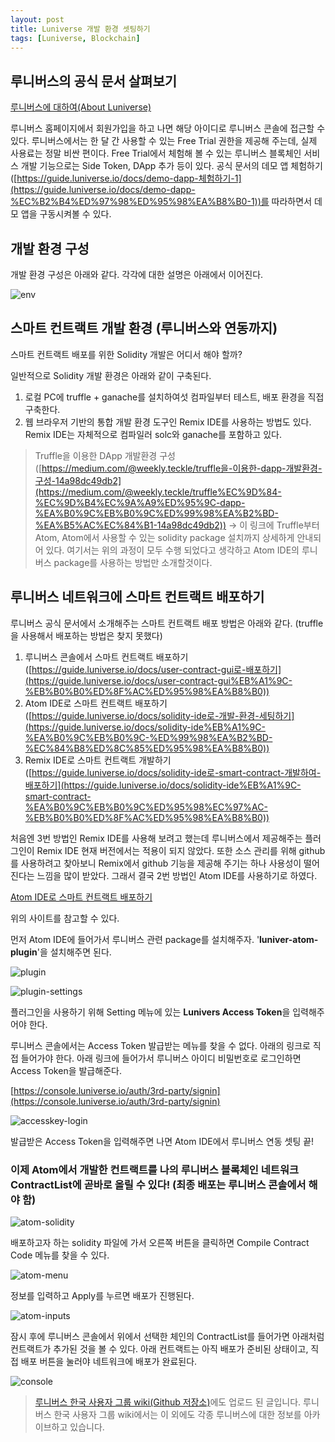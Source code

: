 ```yaml
---
layout: post
title: Luniverse 개발 환경 셋팅하기
tags: [Luniverse, Blockchain]
---
```


## 루니버스의 공식 문서 살펴보기

[루니버스에 대하여(About Luniverse)](https://guide.luniverse.io/docs/about-luniverse)

루니버스 홈페이지에서 회원가입을 하고 나면 해당 아이디로 루니버스 콘솔에 접근할 수 있다. 루니버스에서는 한 달 간 사용할 수 있는 Free Trial 권한을 제공해 주는데, 실제 사용료는 정말 비싼 편이다. Free Trial에서 체험해 볼 수 있는 루니버스 블록체인 서비스 개발 기능으로는 Side Token, DApp 추가 등이 있다. 공식 문서의 데모 앱 체험하기([https://guide.luniverse.io/docs/demo-dapp-체험하기-1](https://guide.luniverse.io/docs/demo-dapp-%EC%B2%B4%ED%97%98%ED%95%98%EA%B8%B0-1))를 따라하면서 데모 앱을 구동시켜볼 수 있다.

## 개발 환경 구성

개발 환경 구성은 아래와 같다. 각각에 대한 설명은 아래에서 이어진다.

![env](../assets/img/1-39a8c9dd-4169-4f91-a57c-b31248f0a98a.png)

## 스마트 컨트랙트 개발 환경 (루니버스와 연동까지)

스마트 컨트랙트 배포를 위한 Solidity 개발은 어디서 해야 할까?

일반적으로 Solidity 개발 환경은 아래와 같이 구축된다.

1. 로컬 PC에 truffle + ganache를 설치하여섯 컴파일부터 테스트, 배포 환경을 직접 구축한다.
2. 웹 브라우저 기반의 통합 개발 환경 도구인 Remix IDE를 사용하는 방법도 있다. Remix IDE는 자체적으로 컴파일러 solc와 ganache를 포함하고 있다.

> Truffle을 이용한 DApp 개발환경 구성([https://medium.com/@weekly.teckle/truffle을-이용한-dapp-개발환경-구성-14a98dc49db2](https://medium.com/@weekly.teckle/truffle%EC%9D%84-%EC%9D%B4%EC%9A%A9%ED%95%9C-dapp-%EA%B0%9C%EB%B0%9C%ED%99%98%EA%B2%BD-%EA%B5%AC%EC%84%B1-14a98dc49db2)) → 이 링크에 Truffle부터 Atom, Atom에서 사용할 수 있는 solidity package 설치까지 상세하게 안내되어 있다. 여기서는 위의 과정이 모두 수행 되었다고 생각하고 Atom IDE의 루니버스 package를 사용하는 방법만 소개할것이다.

## 루니버스 네트워크에 스마트 컨트랙트 배포하기

루니버스 공식 문서에서 소개해주는 스마트 컨트랙트 배포 방법은 아래와 같다. (truffle을 사용해서 배포하는 방법은 찾지 못했다)

1. 루니버스 콘솔에서 스마트 컨트랙트 배포하기 ([https://guide.luniverse.io/docs/user-contract-gui로-배포하기](https://guide.luniverse.io/docs/user-contract-gui%EB%A1%9C-%EB%B0%B0%ED%8F%AC%ED%95%98%EA%B8%B0))
2. Atom IDE로 스마트 컨트랙트 배포하기 ([https://guide.luniverse.io/docs/solidity-ide로-개발-환경-세팅하기](https://guide.luniverse.io/docs/solidity-ide%EB%A1%9C-%EA%B0%9C%EB%B0%9C-%ED%99%98%EA%B2%BD-%EC%84%B8%ED%8C%85%ED%95%98%EA%B8%B0))
3. Remix IDE로 스마트 컨트랙트 개발하기 ([https://guide.luniverse.io/docs/solidity-ide로-smart-contract-개발하여-배포하기](https://guide.luniverse.io/docs/solidity-ide%EB%A1%9C-smart-contract-%EA%B0%9C%EB%B0%9C%ED%95%98%EC%97%AC-%EB%B0%B0%ED%8F%AC%ED%95%98%EA%B8%B0))

처음엔 3번 방법인 Remix IDE를 사용해 보려고 했는데 루니버스에서 제공해주는 플러그인이 Remix IDE 현재 버전에서는 적용이 되지 않았다. 또한 소스 관리를 위해 github를 사용하려고 찾아보니 Remix에서 github 기능을 제공해 주기는 하나 사용성이 떨어진다는 느낌을 많이 받았다. 그래서 결국 2번 방법인 Atom IDE를 사용하기로 하였다.

[Atom IDE로 스마트 컨트랙트 배포하기](https://guide.luniverse.io/docs/solidity-ide로-개발-환경-세팅하기)

위의 사이트를 참고할 수 있다.

먼저 Atom IDE에 들어가서 루니버스 관련 package를 설치해주자. '**luniver-atom-plugin**'을 설치해주면 된다.

![plugin](../assets/img/_2019-08-13__3-3ab80528-2a60-40e8-9878-07933caeca47.33.34.png)

![plugin-settings](../assets/img/_2019-08-13__3-d6b7cbf1-eb8b-4467-b0e4-fd9bda5a16ea.35.49.png)

플러그인을 사용하기 위해 Setting 메뉴에 있는 **Lunivers Access Token**을 입력해주어야 한다.

루니버스 콘솔에서는 Access Token 발급받는 메뉴를 찾을 수 없다. 아래의 링크로 직접 들어가야 한다. 아래 링크에 들어가서 루니버스 아이디 비밀번호로 로그인하면 Access Token을 발급해준다.

[https://console.luniverse.io/auth/3rd-party/signin](https://console.luniverse.io/auth/3rd-party/signin)

![accesskey-login](../assets/img/_2019-08-13__3-68dff79f-c16b-40b3-9605-5637b19d10df.39.46.png)

발급받은 Access Token을 입력해주면 나면 Atom IDE에서 루니버스 연동 셋팅 끝!

### 이제 Atom에서 개발한 컨트랙트를 나의 루니버스 블록체인 네트워크 ContractList에 곧바로 올릴 수 있다! (최종 배포는 루니버스 콘솔에서 해야 함)

![atom-solidity](../assets/img/_2019-08-13__3-c139e613-db2e-431d-aa3b-03db7c3e7bc5.55.49.png)

배포하고자 하는 solidity 파일에 가서 오른쪽 버튼을 클릭하면 Compile Contract Code 메뉴를 찾을 수 있다.

![atom-menu](../assets/img/_2019-08-13__3-e9c5d07d-de32-48b8-8c9b-10e1bf466e02.56.24.png)

정보를 입력하고 Apply를 누르면 배포가 진행된다.

![atom-inputs](../assets/img/_2019-08-13__3-d80f8ec3-c3d3-4616-ab32-eb0cbf259adc.57.13.png)

잠시 후에 루니버스 콘솔에서 위에서 선택한 체인의 ContractList를 들어가면 아래처럼 컨트랙트가 추가된 것을 볼 수 있다. 아래 컨트랙트는 아직 배포가 준비된 상태이고, 직접 배포 버튼을 눌러야 네트워크에 배포가 완료된다.

![console](../assets/img/_2019-08-13__3-5bff681f-50f4-413b-a653-11bf6393680a.59.08.png)

> [루니버스 한국 사용자 그룹 wiki(Github 저장소)](https://github.com/luniversekr/wiki)에도 업로드 된 글입니다. 루니버스 한국 사용자 그룹 wiki에서는 이 외에도 각종 루니버스에 대한 정보를 아카이브하고 있습니다.
